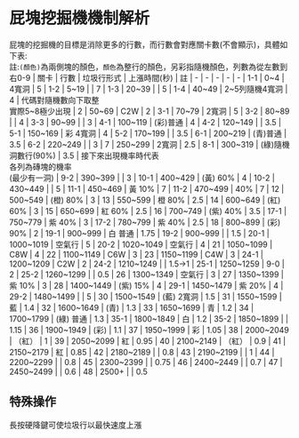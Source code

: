# 屁塊挖掘機機制解析
屁塊的挖掘機的目標是消除更多的行數，而行數會對應關卡數(不會顯示)，具體如下表:<br>
註:`(顏色)`為兩側塊的顏色，`顏色`為整行的顏色，另彩指隨機顏色，列數為從左數到右0-9
| 關卡 | 行數 | 垃圾行形式 | 上漲時間(秒) | 註
| - | - | - | - | -
| 1-1 | 0~4 | 4寬洞 | 5
| 1-2 | 5~19 | | 7
| 1-3 | 20~39 | | 5
| 1-4 | 40~49 | 2~5列隨機4寬洞 | 4 | 代碼對隨機數向下取整<br>實際5~8極少出現
| 2 | 50~69 | C2W | 2
| 3-1 | 70~79 | 2寬洞 | 5
| 3-2 | 80~89 | | 4
| 3-3 | 90~99 | | 3 
| 4-1 | 100~119 | (彩)普通 | 4
| 4-2 | 120~149 | | 3.5
| 5-1 | 150~169 | 彩 4寬洞 | 4
| 5-2 | 170~199 | | 3.5 
| 6-1 | 200~219 | (青)普通 | 3.5
| 6-2 | 220~249 | | 3
| 7 | 250~299 | 2寬洞 | 2.5
| 8-1 | 300~319 | (綠)隨機洞數行(90%) | 3.5 | 接下來出現機率時代表<br>各列為磚塊的機率<br>(最少有一洞)
| 9-2 | 390~399 | | 3
| 10-1 | 400~429 | (黃) 60% | 4
| 10-2 | 430~449 | | 5
| 11-1 | 450~469 | 黃 10% | 7
| 11-2 | 470~499 | 40% | 7
| 12 | 500~549 | (橙) 80% | 3
| 13 | 550~599 | 橙 80% | 2.5
| 14 | 600~649 | (紅) 60% | 3
| 15 | 650~699 | 紅 60% | 2.5
| 16 | 700~749 | (紫) 40% | 3.5
| 17-1 | 750~779 | 紫 40% | 3
| 17-2 | 780~799 | 紫 40% | 2.5
| 18 | 800~899 | (彩) 90% | 2
| 19-1 | 900~999 | 白 普通 | 1.75
| 19-2 | 900~999 | | 1.5
| 20-1 | 1000~1019 | 空氣行 | 5
| 20-2 | 1020~1049 | 空氣行 | 4
| 21 | 1050~1099 | C8W | 4
| 22 | 1100~1149 | C6W | 3
| 23 | 1150~1199 | C4W | 3
| 24-1 | 1200~1209 | C2W | 2
| 24-2 | 1210~1249 | | 1.5->1
| 25-1 | 1250~1259 | 9-0 | 2
| 25-2 | 1260~1299 | | 0.5
| 26 | 1300~1349 | 空氣行 | 3
| 27 | 1350~1399 | 紫 10% | 3
| 28 | 1400~1449 | (紫) 15% | 4
| 29-1 | 1450~1479 | 紫 20% | 4
| 29-2 | 1480~1499 | | 5
| 30 | 1500~1549 | (藍) 2寬洞 | 1.5 
| 31 | 1550~1599 | 藍 | 1.4
| 32 | 1600~1649 | (青) | 1.3
| 33 | 1650~1699 | 青 | 1.2
| 34 | 1700~1799 | (綠) 普通 | 1.3
| 35-1 | 1800~1849 | 白 | 1.2
| 35-2 | 1850~1899 | | 1.15
| 36 | 1900~1949 | (彩) | 1.1
| 37 | 1950~1999 | 彩 | 1.05
| 38 | 2000~2049 | （紅） | 1
| 39 | 2050~2099 | 紅 | 0.95
| 40 | 2100~2149 | （紅） | 0.9
| 41 | 2150~2179 | 紅 | 0.85
| 42 | 2180~2189 | | 0.8
| 43 | 2190~2199 | | 1
| 44 | 2200~2299 | | 0.8
| 45 | 2300~2399 | | 0.75
| 46 | 2400~2449 | | 0.7
| 47 | 2450~2499 | | 0.6
| 48 | 2500+ | | 0.5

## 特殊操作
長按硬降鍵可使垃圾行以最快速度上漲
